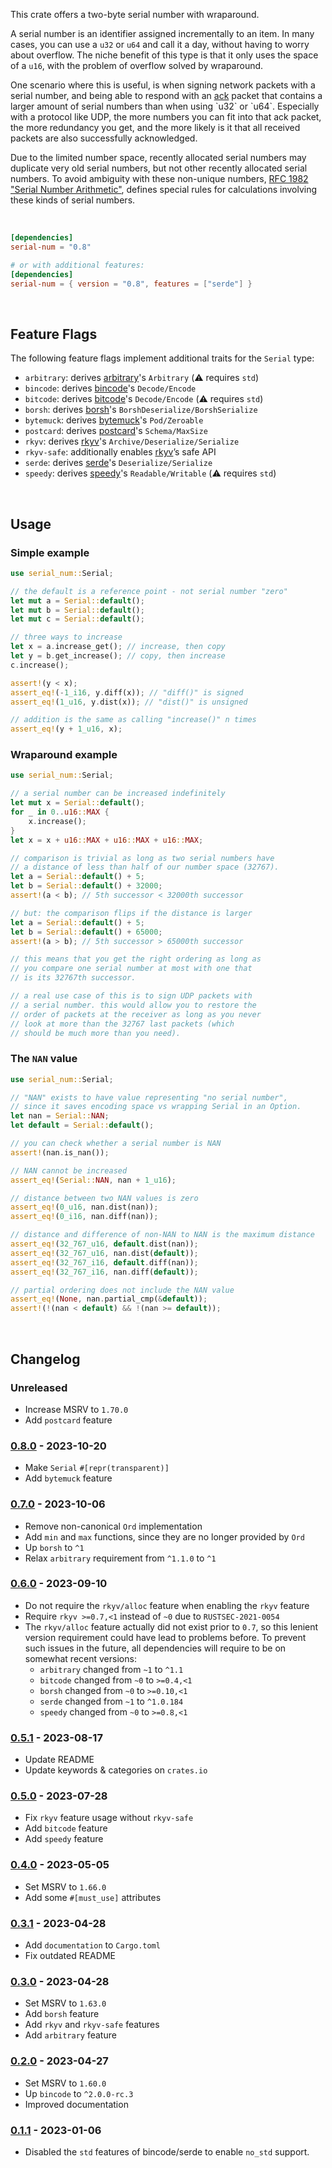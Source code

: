 This crate offers a two-byte serial number with wraparound.

A serial number is an identifier assigned incrementally to an item.
In many cases, you can use a `u32` or `u64` and call it
a day, without having to worry about overflow. The niche benefit of this type
is that it only uses the space of a `u16`, with the problem of overflow solved
by wraparound.

One scenario where this is useful, is when signing network packets with
a serial number, and being able to respond with an [ack](https://en.wikipedia.org/wiki/Acknowledgement_(data_networks)) packet
that contains a larger amount of serial numbers than when using `u32` or `u64`.
Especially with a protocol like UDP, the more numbers you can fit into that ack packet,
the more redundancy you get, and the more likely is it that all received packets are also successfully acknowledged.

Due to the limited number space, recently allocated serial numbers may
duplicate very old serial numbers, but not other recently allocated serial numbers.
To avoid ambiguity with these non-unique numbers, [RFC 1982 "Serial Number Arithmetic"](https://datatracker.ietf.org/doc/html/rfc1982),
defines special rules for calculations involving these kinds of serial numbers. 

<br>

```toml
[dependencies]
serial-num = "0.8"

# or with additional features:
[dependencies]
serial-num = { version = "0.8", features = ["serde"] }
```

<br>

## Feature Flags
The following feature flags implement additional traits for the `Serial` type:
* `arbitrary`: derives [arbitrary]'s `Arbitrary` (⚠️ requires `std`)
* `bincode`: derives [bincode]'s `Decode/Encode`
* `bitcode`: derives [bitcode]'s `Decode/Encode` (⚠️ requires `std`)
* `borsh`: derives [borsh]'s `BorshDeserialize/BorshSerialize`
* `bytemuck`: derives [bytemuck]'s `Pod/Zeroable`
* `postcard`: derives [postcard]'s `Schema/MaxSize`
* `rkyv`: derives [rkyv]'s `Archive/Deserialize/Serialize`
* `rkyv-safe`: additionally enables [rkyv]’s safe API
* `serde`: derives [serde]'s `Deserialize/Serialize`
* `speedy`: derives [speedy]'s `Readable/Writable` (⚠️ requires `std`)

[arbitrary]: https://crates.io/crates/arbitrary
[bincode]: https://crates.io/crates/bincode
[bitcode]: https://crates.io/crates/bitcode
[borsh]: https://crates.io/crates/borsh
[bytemuck]: https://crates.io/crates/bytemuck
[postcard]: https://crates.io/crates/postcard
[rkyv]: https://crates.io/crates/rkyv
[serde]: https://crates.io/crates/serde
[speedy]: https://crates.io/crates/speedy


<br>

## Usage
### Simple example
```rust
use serial_num::Serial;

// the default is a reference point - not serial number "zero"
let mut a = Serial::default();
let mut b = Serial::default();
let mut c = Serial::default();

// three ways to increase
let x = a.increase_get(); // increase, then copy
let y = b.get_increase(); // copy, then increase
c.increase();

assert!(y < x);
assert_eq!(-1_i16, y.diff(x)); // "diff()" is signed
assert_eq!(1_u16, y.dist(x)); // "dist()" is unsigned

// addition is the same as calling "increase()" n times
assert_eq!(y + 1_u16, x);
```

### Wraparound example
```rust
use serial_num::Serial;

// a serial number can be increased indefinitely
let mut x = Serial::default();
for _ in 0..u16::MAX {
    x.increase();
}
let x = x + u16::MAX + u16::MAX + u16::MAX;

// comparison is trivial as long as two serial numbers have
// a distance of less than half of our number space (32767).
let a = Serial::default() + 5;
let b = Serial::default() + 32000;
assert!(a < b); // 5th successor < 32000th successor

// but: the comparison flips if the distance is larger
let a = Serial::default() + 5;
let b = Serial::default() + 65000;
assert!(a > b); // 5th successor > 65000th successor

// this means that you get the right ordering as long as
// you compare one serial number at most with one that
// is its 32767th successor.

// a real use case of this is to sign UDP packets with
// a serial number. this would allow you to restore the
// order of packets at the receiver as long as you never
// look at more than the 32767 last packets (which
// should be much more than you need).
```

### The `NAN` value
```rust
use serial_num::Serial;

// "NAN" exists to have value representing "no serial number",
// since it saves encoding space vs wrapping Serial in an Option.
let nan = Serial::NAN;
let default = Serial::default();

// you can check whether a serial number is NAN
assert!(nan.is_nan());

// NAN cannot be increased
assert_eq!(Serial::NAN, nan + 1_u16);

// distance between two NAN values is zero
assert_eq!(0_u16, nan.dist(nan));
assert_eq!(0_i16, nan.diff(nan));

// distance and difference of non-NAN to NAN is the maximum distance
assert_eq!(32_767_u16, default.dist(nan));
assert_eq!(32_767_u16, nan.dist(default));
assert_eq!(32_767_i16, default.diff(nan));
assert_eq!(32_767_i16, nan.diff(default));

// partial ordering does not include the NAN value
assert_eq!(None, nan.partial_cmp(&default));
assert!(!(nan < default) && !(nan >= default));
```

<br>

## Changelog
### Unreleased
* Increase MSRV to `1.70.0`
* Add `postcard` feature

### [0.8.0] - 2023-10-20
* Make `Serial` `#[repr(transparent)]`
* Add `bytemuck` feature

### [0.7.0] - 2023-10-06
* Remove non-canonical `Ord` implementation
* Add `min` and `max` functions, since they are no longer provided by `Ord`
* Up `borsh` to `^1`
* Relax `arbitrary` requirement from `^1.1.0` to `^1`

### [0.6.0] - 2023-09-10
* Do not require the `rkyv/alloc` feature when enabling
  the `rkyv` feature
* Require `rkyv >=0.7,<1` instead of `~0`
  due to `RUSTSEC-2021-0054`
* The `rkyv/alloc` feature actually did not exist prior
  to `0.7`, so this lenient version requirement could
  have lead to problems before. To prevent such issues
  in the future, all dependencies will require to be on
  somewhat recent versions:
  * `arbitrary` changed from `~1` to `^1.1`
  * `bitcode` changed from `~0` to `>=0.4,<1`
  * `borsh` changed from `~0` to `>=0.10,<1`
  * `serde` changed from `~1` to `^1.0.184`
  * `speedy` changed from `~0` to `>=0.8,<1`

### [0.5.1] - 2023-08-17
* Update README
* Update keywords & categories on `crates.io`

### [0.5.0] - 2023-07-28
* Fix `rkyv` feature usage without `rkyv-safe`
* Add `bitcode` feature
* Add `speedy` feature

### [0.4.0] - 2023-05-05
* Set MSRV to `1.66.0`
* Add some `#[must_use]` attributes

### [0.3.1] - 2023-04-28
* Add `documentation` to `Cargo.toml`
* Fix outdated README

### [0.3.0] - 2023-04-28
* Set MSRV to `1.63.0`
* Add `borsh` feature
* Add `rkyv` and `rkyv-safe` features
* Add `arbitrary` feature

### [0.2.0] - 2023-04-27
* Set MSRV to `1.60.0`
* Up `bincode` to `^2.0.0-rc.3`
* Improved documentation

### [0.1.1] - 2023-01-06
* Disabled the `std` features of bincode/serde to enable `no_std` support.

[0.1.1]: https://github.com/timwie/serial-num/releases/tag/v0.1.1
[0.2.0]: https://github.com/timwie/serial-num/releases/tag/v0.2.0
[0.3.0]: https://github.com/timwie/serial-num/releases/tag/v0.3.0
[0.3.1]: https://github.com/timwie/serial-num/releases/tag/v0.3.1
[0.4.0]: https://github.com/timwie/serial-num/releases/tag/v0.4.0
[0.5.0]: https://github.com/timwie/serial-num/releases/tag/v0.5.0
[0.5.1]: https://github.com/timwie/serial-num/releases/tag/v0.5.1
[0.6.0]: https://github.com/timwie/serial-num/releases/tag/v0.6.0
[0.7.0]: https://github.com/timwie/serial-num/releases/tag/v0.7.0
[0.8.0]: https://github.com/timwie/serial-num/releases/tag/v0.8.0
